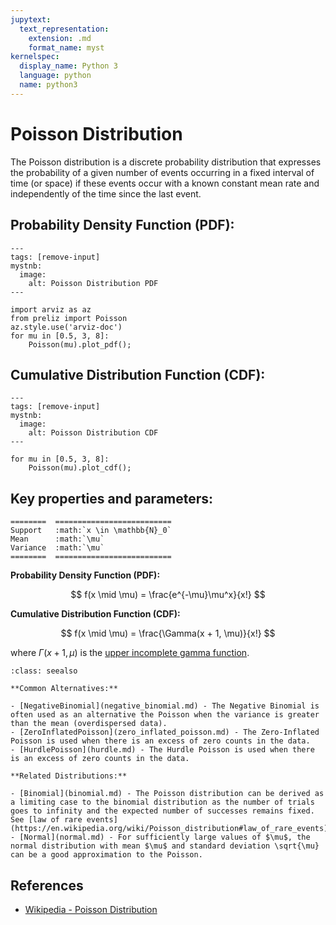 ```yaml
---
jupytext:
  text_representation:
    extension: .md
    format_name: myst
kernelspec:
  display_name: Python 3
  language: python
  name: python3
---
```

# Poisson Distribution

The Poisson distribution is a discrete probability distribution that expresses the probability of a given number of events occurring in a fixed interval of time (or space) if these events occur with a known constant mean rate and independently of the time since the last event.


## Probability Density Function (PDF):

```{code-cell}
---
tags: [remove-input]
mystnb:
  image:
    alt: Poisson Distribution PDF
---

import arviz as az
from preliz import Poisson
az.style.use('arviz-doc')
for mu in [0.5, 3, 8]:
    Poisson(mu).plot_pdf();
```

## Cumulative Distribution Function (CDF):

```{code-cell}
---
tags: [remove-input]
mystnb:
  image:
    alt: Poisson Distribution CDF
---

for mu in [0.5, 3, 8]:
    Poisson(mu).plot_cdf();
```

## Key properties and parameters:

```{eval-rst}
========  ==========================
Support   :math:`x \in \mathbb{N}_0`
Mean      :math:`\mu`
Variance  :math:`\mu`
========  ==========================
```

**Probability Density Function (PDF):**

$$
f(x \mid \mu) = \frac{e^{-\mu}\mu^x}{x!}
$$

**Cumulative Distribution Function (CDF):**

$$
f(x \mid \mu) = \frac{\Gamma(x + 1, \mu)}{x!}
$$

where $\Gamma(x + 1, \mu)$ is the [upper incomplete gamma function](https://en.wikipedia.org/wiki/Incomplete_gamma_function).

```{seealso}
:class: seealso

**Common Alternatives:**

- [NegativeBinomial](negative_binomial.md) - The Negative Binomial is often used as an alternative the Poisson when the variance is greater than the mean (overdispersed data).
- [ZeroInflatedPoisson](zero_inflated_poisson.md) - The Zero-Inflated Poisson is used when there is an excess of zero counts in the data.
- [HurdlePoisson](hurdle.md) - The Hurdle Poisson is used when there is an excess of zero counts in the data.

**Related Distributions:**

- [Binomial](binomial.md) - The Poisson distribution can be derived as a limiting case to the binomial distribution as the number of trials goes to infinity and the expected number of successes remains fixed. See [law of rare events](https://en.wikipedia.org/wiki/Poisson_distribution#law_of_rare_events). 
- [Normal](normal.md) - For sufficiently large values of $\mu$, the normal distribution with mean $\mu$ and standard deviation \sqrt{\mu} can be a good approximation to the Poisson. 
```

## References

- [Wikipedia - Poisson Distribution](https://en.wikipedia.org/wiki/Poisson_distribution)





